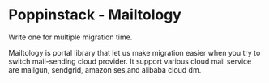 # Poppinstack - Mailtology
Write one for multiple migration time.

Mailtology is portal library that let us make migration easier when you try to switch mail-sending cloud provider.
It support various cloud mail service are mailgun, sendgrid, amazon ses,and alibaba cloud dm.
